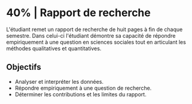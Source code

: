 # 40% | Rapport de recherche

L'étudiant remet un rapport de recherche de huit pages à fin de chaque semestre. Dans celui-ci l'étudiant démontre sa capacité de répondre empiriquement à une question en sciences sociales tout en articulant les méthodes qualitatives et quantitatives.

## Objectifs
- Analyser et interpréter les données.
- Répondre empiriquement à une question de recherche.
- Déterminer les contributions et les limites du rapport.

